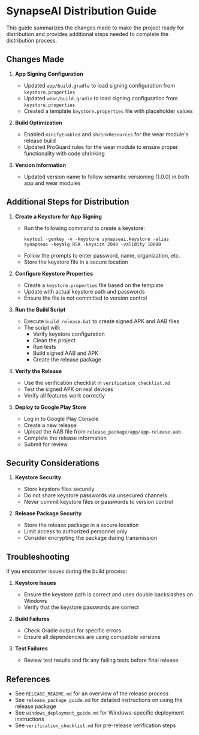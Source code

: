 # SynapseAI Distribution Guide

This guide summarizes the changes made to make the project ready for distribution and provides additional steps needed to complete the distribution process.

## Changes Made

1. **App Signing Configuration**
   - Updated `app/build.gradle` to load signing configuration from `keystore.properties`
   - Updated `wear/build.gradle` to load signing configuration from `keystore.properties`
   - Created a template `keystore.properties` file with placeholder values

2. **Build Optimization**
   - Enabled `minifyEnabled` and `shrinkResources` for the wear module's release build
   - Updated ProGuard rules for the wear module to ensure proper functionality with code shrinking

3. **Version Information**
   - Updated version name to follow semantic versioning (1.0.0) in both app and wear modules

## Additional Steps for Distribution

1. **Create a Keystore for App Signing**
   - Run the following command to create a keystore:
     ```
     keytool -genkey -v -keystore synapseai.keystore -alias synapseai -keyalg RSA -keysize 2048 -validity 10000
     ```
   - Follow the prompts to enter password, name, organization, etc.
   - Store the keystore file in a secure location

2. **Configure Keystore Properties**
   - Create a `keystore.properties` file based on the template
   - Update with actual keystore path and passwords
   - Ensure the file is not committed to version control

3. **Run the Build Script**
   - Execute `build_release.bat` to create signed APK and AAB files
   - The script will:
     - Verify keystore configuration
     - Clean the project
     - Run tests
     - Build signed AAB and APK
     - Create the release package

4. **Verify the Release**
   - Use the verification checklist in `verification_checklist.md`
   - Test the signed APK on real devices
   - Verify all features work correctly

5. **Deploy to Google Play Store**
   - Log in to Google Play Console
   - Create a new release
   - Upload the AAB file from `release_package/app/app-release.aab`
   - Complete the release information
   - Submit for review

## Security Considerations

1. **Keystore Security**
   - Store keystore files securely
   - Do not share keystore passwords via unsecured channels
   - Never commit keystore files or passwords to version control

2. **Release Package Security**
   - Store the release package in a secure location
   - Limit access to authorized personnel only
   - Consider encrypting the package during transmission

## Troubleshooting

If you encounter issues during the build process:

1. **Keystore Issues**
   - Ensure the keystore path is correct and uses double backslashes on Windows
   - Verify that the keystore passwords are correct

2. **Build Failures**
   - Check Gradle output for specific errors
   - Ensure all dependencies are using compatible versions

3. **Test Failures**
   - Review test results and fix any failing tests before final release

## References

- See `RELEASE_README.md` for an overview of the release process
- See `release_package_guide.md` for detailed instructions on using the release package
- See `windows_deployment_guide.md` for Windows-specific deployment instructions
- See `verification_checklist.md` for pre-release verification steps